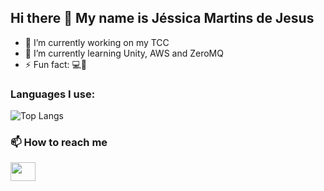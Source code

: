 ## Hi there 👋 My name is Jéssica Martins de Jesus
- 🔭 I’m currently working on my TCC
- 🌱 I’m currently learning Unity, AWS and ZeroMQ
- ⚡ Fun fact: 💻💙
### Languages I use:
![Top Langs](https://github-readme-stats.vercel.app/api/top-langs/?username=JesCat16&size_weight=0.5&count_weight=0.5&hide=javascript,html,css&layout=donut&theme=radical)
<br>
### 📫 How to reach me
<a href="https://www.linkedin.com/in/jéssica-jesus-8b4889238" target="blank"><img align="center" src="https://www.vectorlogo.zone/logos/linkedin/linkedin-icon.svg" alt="" height="30" width="40" /></a>
